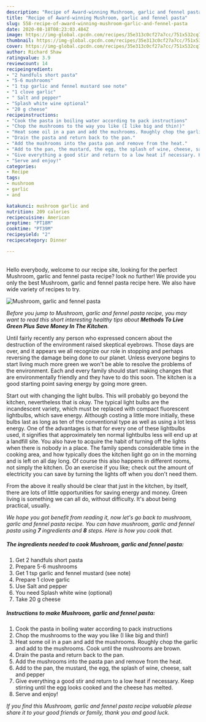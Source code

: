 ```yaml
---
description: "Recipe of Award-winning Mushroom, garlic and fennel pasta"
title: "Recipe of Award-winning Mushroom, garlic and fennel pasta"
slug: 558-recipe-of-award-winning-mushroom-garlic-and-fennel-pasta
date: 2020-08-18T08:23:03.484Z
image: https://img-global.cpcdn.com/recipes/35e313c0cf27a7cc/751x532cq70/mushroom-garlic-and-fennel-pasta-recipe-main-photo.jpg
thumbnail: https://img-global.cpcdn.com/recipes/35e313c0cf27a7cc/751x532cq70/mushroom-garlic-and-fennel-pasta-recipe-main-photo.jpg
cover: https://img-global.cpcdn.com/recipes/35e313c0cf27a7cc/751x532cq70/mushroom-garlic-and-fennel-pasta-recipe-main-photo.jpg
author: Richard Shaw
ratingvalue: 3.9
reviewcount: 14
recipeingredient:
- "2 handfuls short pasta"
- "5-6 mushrooms"
- "1 tsp garlic and fennel mustard see note"
- "1 clove garlic"
- " Salt and pepper"
- "Splash white wine optional"
- "20 g cheese"
recipeinstructions:
- "Cook the pasta in boiling water according to pack instructions"
- "Chop the mushrooms to the way you like (I like big and thin!)"
- "Heat some oil in a pan and add the mushrooms. Roughly chop the garlic and add to the mushrooms. Cook until the mushrooms are brown."
- "Drain the pasta and return back to the pan."
- "Add the mushrooms into the pasta pan and remove from the heat."
- "Add to the pan, the mustard, the egg, the splash of wine, cheese, salt and pepper"
- "Give everything a good stir and return to a low heat if necessary. Keep stirring until the egg looks cooked and the cheese has melted."
- "Serve and enjoy!"
categories:
- Recipe
tags:
- mushroom
- garlic
- and

katakunci: mushroom garlic and 
nutrition: 209 calories
recipecuisine: American
preptime: "PT18M"
cooktime: "PT39M"
recipeyield: "2"
recipecategory: Dinner

---
```

<br>
Hello everybody, welcome to our recipe site, looking for the perfect Mushroom, garlic and fennel pasta recipe? look no further! We provide you only the best Mushroom, garlic and fennel pasta recipe here. We also have wide variety of recipes to try.
<br>


![Mushroom, garlic and fennel pasta](https://img-global.cpcdn.com/recipes/35e313c0cf27a7cc/751x532cq70/mushroom-garlic-and-fennel-pasta-recipe-main-photo.jpg)

<i>Before you jump to Mushroom, garlic and fennel pasta recipe, you may want to read this short interesting healthy tips about 
<strong>Methods To Live Green Plus Save Money In The Kitchen</strong>.</i>
</br>

Until fairly recently any person who expressed concern about the destruction of the environment raised skeptical eyebrows. Those days are over, and it appears we all recognize our role in stopping and perhaps reversing the damage being done to our planet. Unless everyone begins to start living much more green we won't be able to resolve the problems of the environment. Each and every family should start making changes that are environmentally friendly and they have to do this soon. The kitchen is a good starting point saving energy by going more green.

Start out with changing the light bulbs. This will probably go beyond the kitchen, nevertheless that is okay. The typical light bulbs are the incandescent variety, which must be replaced with compact fluorescent lightbulbs, which save energy. Although costing a little more initially, these bulbs last as long as ten of the conventional type as well as using a lot less energy. One of the advantages is that for every one of these lightbulbs used, it signifies that approximately ten normal lightbulbs less will end up at a landfill site. You also have to acquire the habit of turning off the lights when there is nobody in a place. The family spends considerable time in the cooking area, and how typically does the kitchen light go on in the morning and is left on all day long. Of course this also happens in different rooms, not simply the kitchen. Do an exercise if you like; check out the amount of electricity you can save by turning the lights off when you don't need them.

From the above it really should be clear that just in the kitchen, by itself, there are lots of little opportunities for saving energy and money. Green living is something we can all do, without difficulty. It's about being practical, usually.


<i>We hope you got benefit from reading it, now let's go back to mushroom, garlic and fennel pasta recipe. You can have mushroom, garlic and fennel pasta using <strong>7</strong> ingredients and <strong>8</strong> steps. Here is how you cook that.
</i>

##### The ingredients needed to cook Mushroom, garlic and fennel pasta:

1. Get 2 handfuls short pasta
1. Prepare 5-6 mushrooms
1. Get 1 tsp garlic and fennel mustard (see note)
1. Prepare 1 clove garlic
1. Use  Salt and pepper
1. You need Splash white wine (optional)
1. Take 20 g cheese


##### Instructions to make Mushroom, garlic and fennel pasta:

1. Cook the pasta in boiling water according to pack instructions
1. Chop the mushrooms to the way you like (I like big and thin!)
1. Heat some oil in a pan and add the mushrooms. Roughly chop the garlic and add to the mushrooms. Cook until the mushrooms are brown.
1. Drain the pasta and return back to the pan.
1. Add the mushrooms into the pasta pan and remove from the heat.
1. Add to the pan, the mustard, the egg, the splash of wine, cheese, salt and pepper
1. Give everything a good stir and return to a low heat if necessary. Keep stirring until the egg looks cooked and the cheese has melted.
1. Serve and enjoy!


<i>If you find this Mushroom, garlic and fennel pasta recipe valuable please share it to your good friends or family, thank you and good luck.</i>
